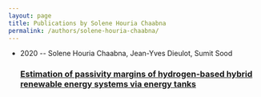 ```yaml
---
layout: page
title: Publications by Solene Houria Chaabna
permalink: /authors/solene-houria-chaabna/
---
```


<ul class="post-list">
<li><span class='post-meta'>2020 -- Solene Houria Chaabna, Jean-Yves Dieulot, Sumit Sood</span><h3><a class='post-link' href='../../estimation-of-passivity-margins-of-hydrogen-based-hybrid-renewable-energy-systems-via-energy-tanks'>Estimation of passivity margins of hydrogen-based hybrid renewable energy systems via energy tanks</a></h3></li>

</ul>
